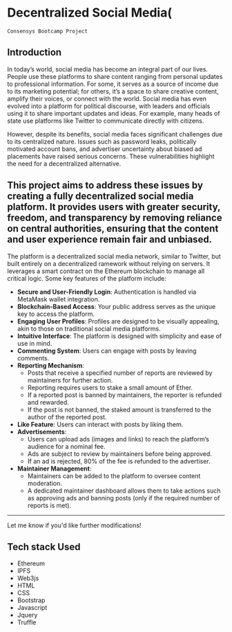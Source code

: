 # Decentralized Social Media(
`Consensys Bootcamp Project`

## Introduction

In today’s world, social media has become an integral part of our lives. People use these platforms to share content ranging from personal updates to professional information. For some, it serves as a source of income due to its marketing potential; for others, it’s a space to share creative content, amplify their voices, or connect with the world. Social media has even evolved into a platform for political discourse, with leaders and officials using it to share important updates and ideas. For example, many heads of state use platforms like Twitter to communicate directly with citizens.  

However, despite its benefits, social media faces significant challenges due to its centralized nature. Issues such as password leaks, politically motivated account bans, and advertiser uncertainty about biased ad placements have raised serious concerns. These vulnerabilities highlight the need for a decentralized alternative.  

This project aims to address these issues by creating a fully decentralized social media platform. It provides users with greater security, freedom, and transparency by removing reliance on central authorities, ensuring that the content and user experience remain fair and unbiased.  
---
The platform is a decentralized social media network, similar to Twitter, but built entirely on a decentralized ramework without relying on servers. It leverages a smart contract on the Ethereum blockchain to manage all critical logic. Some key features of the platform include:  

- **Secure and User-Friendly Login**: Authentication is handled via MetaMask wallet integration.  
- **Blockchain-Based Access**: Your public address serves as the unique key to access the platform.  
- **Engaging User Profiles**: Profiles are designed to be visually appealing, akin to those on traditional social media platforms.  
- **Intuitive Interface**: The platform is designed with simplicity and ease of use in mind.  
- **Commenting System**: Users can engage with posts by leaving comments.  
- **Reporting Mechanism**:  
  - Posts that receive a specified number of reports are reviewed by maintainers for further action.  
  - Reporting requires users to stake a small amount of Ether.  
  - If a reported post is banned by maintainers, the reporter is refunded and rewarded.  
  - If the post is not banned, the staked amount is transferred to the author of the reported post.  
- **Like Feature**: Users can interact with posts by liking them.  
- **Advertisements**:  
  - Users can upload ads (images and links) to reach the platform’s audience for a nominal fee.  
  - Ads are subject to review by maintainers before being approved.  
  - If an ad is rejected, 80% of the fee is refunded to the advertiser.  
- **Maintainer Management**:  
  - Maintainers can be added to the platform to oversee content moderation.  
  - A dedicated maintainer dashboard allows them to take actions such as approving ads and banning posts (only if the required number of reports is met).  

--- 

Let me know if you'd like further modifications!

## Tech stack Used
- Ethereum
- IPFS
- Web3js
- HTML
- CSS
- Bootstrap
- Javascript
- Jquery
- Truffle

